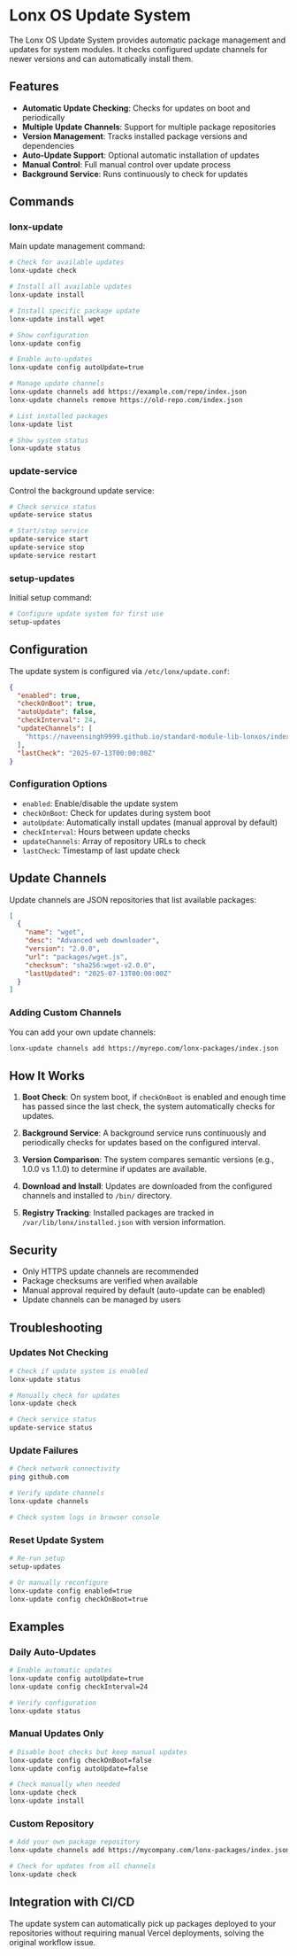 # Lonx OS Update System

The Lonx OS Update System provides automatic package management and updates for system modules. It checks configured update channels for newer versions and can automatically install them.

## Features

- **Automatic Update Checking**: Checks for updates on boot and periodically
- **Multiple Update Channels**: Support for multiple package repositories
- **Version Management**: Tracks installed package versions and dependencies
- **Auto-Update Support**: Optional automatic installation of updates
- **Manual Control**: Full manual control over update process
- **Background Service**: Runs continuously to check for updates

## Commands

### lonx-update

Main update management command:

```bash
# Check for available updates
lonx-update check

# Install all available updates
lonx-update install

# Install specific package update
lonx-update install wget

# Show configuration
lonx-update config

# Enable auto-updates
lonx-update config autoUpdate=true

# Manage update channels
lonx-update channels add https://example.com/repo/index.json
lonx-update channels remove https://old-repo.com/index.json

# List installed packages
lonx-update list

# Show system status
lonx-update status
```

### update-service

Control the background update service:

```bash
# Check service status
update-service status

# Start/stop service
update-service start
update-service stop
update-service restart
```

### setup-updates

Initial setup command:

```bash
# Configure update system for first use
setup-updates
```

## Configuration

The update system is configured via `/etc/lonx/update.conf`:

```json
{
  "enabled": true,
  "checkOnBoot": true,
  "autoUpdate": false,
  "checkInterval": 24,
  "updateChannels": [
    "https://naveensingh9999.github.io/standard-module-lib-lonxos/index.json"
  ],
  "lastCheck": "2025-07-13T00:00:00Z"
}
```

### Configuration Options

- `enabled`: Enable/disable the update system
- `checkOnBoot`: Check for updates during system boot
- `autoUpdate`: Automatically install updates (manual approval by default)
- `checkInterval`: Hours between update checks
- `updateChannels`: Array of repository URLs to check
- `lastCheck`: Timestamp of last update check

## Update Channels

Update channels are JSON repositories that list available packages:

```json
[
  {
    "name": "wget",
    "desc": "Advanced web downloader",
    "version": "2.0.0",
    "url": "packages/wget.js",
    "checksum": "sha256:wget-v2.0.0",
    "lastUpdated": "2025-07-13T00:00:00Z"
  }
]
```

### Adding Custom Channels

You can add your own update channels:

```bash
lonx-update channels add https://myrepo.com/lonx-packages/index.json
```

## How It Works

1. **Boot Check**: On system boot, if `checkOnBoot` is enabled and enough time has passed since the last check, the system automatically checks for updates.

2. **Background Service**: A background service runs continuously and periodically checks for updates based on the configured interval.

3. **Version Comparison**: The system compares semantic versions (e.g., 1.0.0 vs 1.1.0) to determine if updates are available.

4. **Download and Install**: Updates are downloaded from the configured channels and installed to `/bin/` directory.

5. **Registry Tracking**: Installed packages are tracked in `/var/lib/lonx/installed.json` with version information.

## Security

- Only HTTPS update channels are recommended
- Package checksums are verified when available
- Manual approval required by default (auto-update can be enabled)
- Update channels can be managed by users

## Troubleshooting

### Updates Not Checking

```bash
# Check if update system is enabled
lonx-update status

# Manually check for updates
lonx-update check

# Check service status
update-service status
```

### Update Failures

```bash
# Check network connectivity
ping github.com

# Verify update channels
lonx-update channels

# Check system logs in browser console
```

### Reset Update System

```bash
# Re-run setup
setup-updates

# Or manually reconfigure
lonx-update config enabled=true
lonx-update config checkOnBoot=true
```

## Examples

### Daily Auto-Updates

```bash
# Enable automatic updates
lonx-update config autoUpdate=true
lonx-update config checkInterval=24

# Verify configuration
lonx-update status
```

### Manual Updates Only

```bash
# Disable boot checks but keep manual updates
lonx-update config checkOnBoot=false
lonx-update config autoUpdate=false

# Check manually when needed
lonx-update check
lonx-update install
```

### Custom Repository

```bash
# Add your own package repository
lonx-update channels add https://mycompany.com/lonx-packages/index.json

# Check for updates from all channels
lonx-update check
```

## Integration with CI/CD

The update system can automatically pick up packages deployed to your repositories without requiring manual Vercel deployments, solving the original workflow issue.

<!-- yo -->
